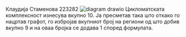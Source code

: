 Клаудија Стаменова 223282
![diagram drawio](https://github.com/klaudijastamenova/SI_2024_lab2_223282/assets/165088169/ac9a2387-94e8-492a-80b5-c6b5ea50a910)
Цикломатската комплексност изнесува вкупно 10. Ја пресметав така што откако го нацртав графот, го избројав вкупниот број на региони од што добив вкупно 9 и на оваа бројка се додава 1 според формулата.

